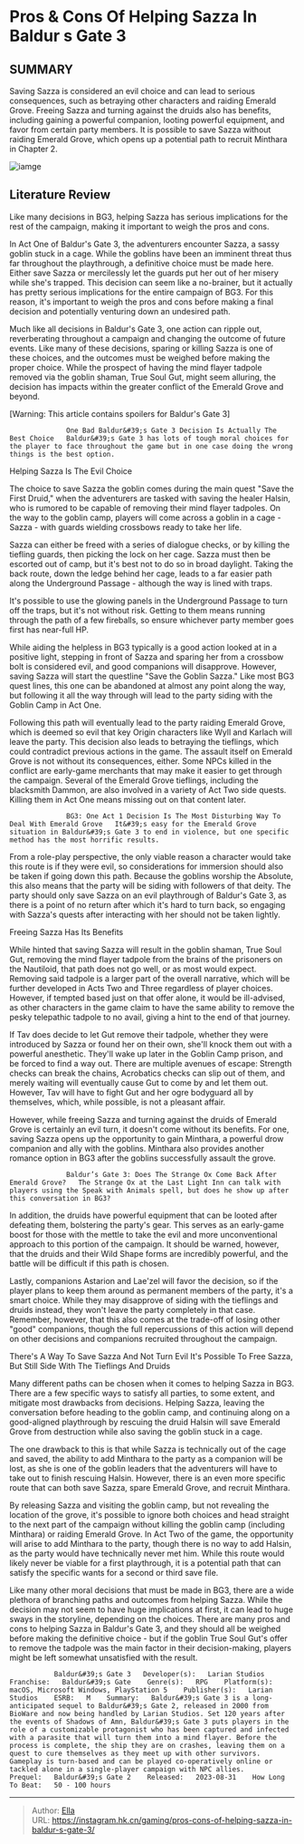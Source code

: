 # Pros &amp; Cons Of Helping Sazza In Baldur s Gate 3


## SUMMARY 



  Saving Sazza is considered an evil choice and can lead to serious consequences, such as betraying other characters and raiding Emerald Grove.   Freeing Sazza and turning against the druids also has benefits, including gaining a powerful companion, looting powerful equipment, and favor from certain party members.   It is possible to save Sazza without raiding Emerald Grove, which opens up a potential path to recruit Minthara in Chapter 2.  

![iamge](https://static1.srcdn.com/wordpress/wp-content/uploads/2023/08/pros-cons-of-helping-sazza-in-baldur-s-gate-3.jpg)

## Literature Review

Like many decisions in BG3, helping Sazza has serious implications for the rest of the campaign, making it important to weigh the pros and cons.




In Act One of Baldur&#39;s Gate 3, the adventurers encounter Sazza, a sassy goblin stuck in a cage. While the goblins have been an imminent threat thus far throughout the playthrough, a definitive choice must be made here. Either save Sazza or mercilessly let the guards put her out of her misery while she&#39;s trapped. This decision can seem like a no-brainer, but it actually has pretty serious implications for the entire campaign of BG3. For this reason, it&#39;s important to weigh the pros and cons before making a final decision and potentially venturing down an undesired path.




Much like all decisions in Baldur&#39;s Gate 3, one action can ripple out, reverberating throughout a campaign and changing the outcome of future events. Like many of these decisions, sparing or killing Sazza is one of these choices, and the outcomes must be weighed before making the proper choice. While the prospect of having the mind flayer tadpole removed via the goblin shaman, True Soul Gut, might seem alluring, the decision has impacts within the greater conflict of the Emerald Grove and beyond.

[Warning: This article contains spoilers for Baldur&#39;s Gate 3]

                  One Bad Baldur&#39;s Gate 3 Decision Is Actually The Best Choice   Baldur&#39;s Gate 3 has lots of tough moral choices for the player to face throughout the game but in one case doing the wrong things is the best option.   


 Helping Sazza Is The Evil Choice 
         




The choice to save Sazza the goblin comes during the main quest &#34;Save the First Druid,&#34; when the adventurers are tasked with saving the healer Halsin, who is rumored to be capable of removing their mind flayer tadpoles. On the way to the goblin camp, players will come across a goblin in a cage - Sazza - with guards wielding crossbows ready to take her life.

Sazza can either be freed with a series of dialogue checks, or by killing the tiefling guards, then picking the lock on her cage. Sazza must then be escorted out of camp, but it&#39;s best not to do so in broad daylight. Taking the back route, down the ledge behind her cage, leads to a far easier path along the Underground Passage - although the way is lined with traps.



It&#39;s possible to use the glowing panels in the Underground Passage to turn off the traps, but it&#39;s not without risk. Getting to them means running through the path of a few fireballs, so ensure whichever party member goes first has near-full HP.




While aiding the helpless in BG3 typically is a good action looked at in a positive light, stepping in front of Sazza and sparing her from a crossbow bolt is considered evil, and good companions will disapprove. However, saving Sazza will start the questline &#34;Save the Goblin Sazza.&#34; Like most BG3 quest lines, this one can be abandoned at almost any point along the way, but following it all the way through will lead to the party siding with the Goblin Camp in Act One.




Following this path will eventually lead to the party raiding Emerald Grove, which is deemed so evil that key Origin characters like Wyll and Karlach will leave the party. This decision also leads to betraying the tieflings, which could contradict previous actions in the game. The assault itself on Emerald Grove is not without its consequences, either. Some NPCs killed in the conflict are early-game merchants that may make it easier to get through the campaign. Several of the Emerald Grove tieflings, including the blacksmith Dammon, are also involved in a variety of Act Two side quests. Killing them in Act One means missing out on that content later.

                  BG3: One Act 1 Decision Is The Most Disturbing Way To Deal With Emerald Grove   It&#39;s easy for the Emerald Grove situation in Baldur&#39;s Gate 3 to end in violence, but one specific method has the most horrific results.   

From a role-play perspective, the only viable reason a character would take this route is if they were evil, so considerations for immersion should also be taken if going down this path. Because the goblins worship the Absolute, this also means that the party will be siding with followers of that deity. The party should only save Sazza on an evil playthrough of Baldur&#39;s Gate 3, as there is a point of no return after which it&#39;s hard to turn back, so engaging with Sazza&#39;s quests after interacting with her should not be taken lightly.






 Freeing Sazza Has Its Benefits 
          

While hinted that saving Sazza will result in the goblin shaman, True Soul Gut, removing the mind flayer tadpole from the brains of the prisoners on the Nautiloid, that path does not go well, or as most would expect. Removing said tadpole is a larger part of the overall narrative, which will be further developed in Acts Two and Three regardless of player choices. However, if tempted based just on that offer alone, it would be ill-advised, as other characters in the game claim to have the same ability to remove the pesky telepathic tadpole to no avail, giving a hint to the end of that journey.

If Tav does decide to let Gut remove their tadpole, whether they were introduced by Sazza or found her on their own, she&#39;ll knock them out with a powerful anesthetic. They&#39;ll wake up later in the Goblin Camp prison, and be forced to find a way out. There are multiple avenues of escape: Strength checks can break the chains, Acrobatics checks can slip out of them, and merely waiting will eventually cause Gut to come by and let them out. However, Tav will have to fight Gut and her ogre bodyguard all by themselves, which, while possible, is not a pleasant affair.




However, while freeing Sazza and turning against the druids of Emerald Grove is certainly an evil turn, it doesn&#39;t come without its benefits. For one, saving Sazza opens up the opportunity to gain Minthara, a powerful drow companion and ally with the goblins. Minthara also provides another romance option in BG3 after the goblins successfully assault the grove.

                  Baldur’s Gate 3: Does The Strange Ox Come Back After Emerald Grove?   The Strange Ox at the Last Light Inn can talk with players using the Speak with Animals spell, but does he show up after this conversation in BG3?   

In addition, the druids have powerful equipment that can be looted after defeating them, bolstering the party&#39;s gear. This serves as an early-game boost for those with the mettle to take the evil and more unconventional approach to this portion of the campaign. It should be warned, however, that the druids and their Wild Shape forms are incredibly powerful, and the battle will be difficult if this path is chosen.




Lastly, companions Astarion and Lae&#39;zel will favor the decision, so if the player plans to keep them around as permanent members of the party, it&#39;s a smart choice. While they may disapprove of siding with the tieflings and druids instead, they won&#39;t leave the party completely in that case. Remember, however, that this also comes at the trade-off of losing other &#34;good&#34; companions, though the full repercussions of this action will depend on other decisions and companions recruited throughout the campaign.



 There&#39;s A Way To Save Sazza And Not Turn Evil 
It&#39;s Possible To Free Sazza, But Still Side With The Tieflings And Druids
          

Many different paths can be chosen when it comes to helping Sazza in BG3. There are a few specific ways to satisfy all parties, to some extent, and mitigate most drawbacks from decisions. Helping Sazza, leaving the conversation before heading to the goblin camp, and continuing along on a good-aligned playthrough by rescuing the druid Halsin will save Emerald Grove from destruction while also saving the goblin stuck in a cage.




The one drawback to this is that while Sazza is technically out of the cage and saved, the ability to add Minthara to the party as a companion will be lost, as she is one of the goblin leaders that the adventurers will have to take out to finish rescuing Halsin. However, there is an even more specific route that can both save Sazza, spare Emerald Grove, and recruit Minthara.

By releasing Sazza and visiting the goblin camp, but not revealing the location of the grove, it&#39;s possible to ignore both choices and head straight to the next part of the campaign without killing the goblin camp (including Minthara) or raiding Emerald Grove. In Act Two of the game, the opportunity will arise to add Minthara to the party, though there is no way to add Halsin, as the party would have technically never met him. While this route would likely never be viable for a first playthrough, it is a potential path that can satisfy the specific wants for a second or third save file.

Like many other moral decisions that must be made in BG3, there are a wide plethora of branching paths and outcomes from helping Sazza. While the decision may not seem to have huge implications at first, it can lead to huge sways in the storyline, depending on the choices. There are many pros and cons to helping Sazza in Baldur&#39;s Gate 3, and they should all be weighed before making the definitive choice - but if the goblin True Soul Gut&#39;s offer to remove the tadpole was the main factor in their decision-making, players might be left somewhat unsatisfied with the result.




               Baldur&#39;s Gate 3   Developer(s):   Larian Studios    Franchise:   Baldur&#39;s Gate    Genre(s):   RPG    Platform(s):   macOS, Microsoft Windows, PlayStation 5    Publisher(s):   Larian Studios    ESRB:   M    Summary:   Baldur&#39;s Gate 3 is a long-anticipated sequel to Baldur&#39;s Gate 2, released in 2000 from BioWare and now being handled by Larian Studios. Set 120 years after the events of Shadows of Amn, Baldur&#39;s Gate 3 puts players in the role of a customizable protagonist who has been captured and infected with a parasite that will turn them into a mind flayer. Before the process is complete, the ship they are on crashes, leaving them on a quest to cure themselves as they meet up with other survivors. Gameplay is turn-based and can be played co-operatively online or tackled alone in a single-player campaign with NPC allies.     Prequel:   Baldur&#39;s Gate 2    Released:   2023-08-31    How Long To Beat:   50 - 100 hours      

---

> Author: [Ella](https://instagram.hk.cn/)  
> URL: https://instagram.hk.cn/gaming/pros-cons-of-helping-sazza-in-baldur-s-gate-3/  

